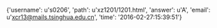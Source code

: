 {'username': u's0206', 'path': u'xz1201/1201.html', 'answer': u'A', 'email': u'xcr13@mails.tsinghua.edu.cn', 'time': '2016-02-27:15:39:51'}